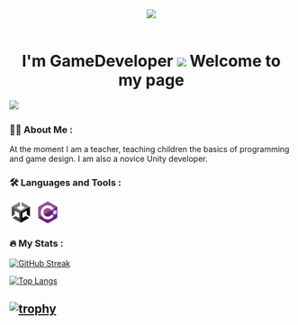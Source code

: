 <div id="header" align="center">
  <img src="https://media.giphy.com/media/ToMjGpJZDBprh5jbWpi/giphy.gif" width="100"/>
   <div id="badges">
    </a>
    </div>
  <img src="https://komarev.com/ghpvc/?username=Grooofy&label=PR0F1LE+V1EWS&style=plastic-square&color=blueviolet" alt=""/>
 </div>
 
  <h1 align="center">
    I'm GameDeveloper
      <img src="https://media.giphy.com/media/gdNLDvhCzGBDSeDbjf/giphy.gif" width="120px"/>
    Welcome to my page
  </h1>
   
 ![](http://github-profile-summary-cards.vercel.app/api/cards/profile-details?username=Grooofy&theme=nord_dark)
  
### :man_technologist: About Me :
At the moment I am a teacher, teaching children the basics of programming and game design. I am also a novice Unity developer.

### :hammer_and_wrench: Languages and Tools :  
 <img src="https://raw.githubusercontent.com/devicons/devicon/master/icons/unity/unity-original.svg" title="Unity" alt="Unity" width="40" height="40"/>&nbsp;
 <img src="https://raw.githubusercontent.com/devicons/devicon/master/icons/csharp/csharp-original.svg" title="C#" alt="C#" width="40" height="40"/>&nbsp;
 

 ### :fire: My Stats :

[![GitHub Streak](http://github-readme-streak-stats.herokuapp.com?user=Grooofy&theme=earth&date_format=%5BY.%5Dn.j)](https://git.io/streak-stats)

[![Top Langs](https://github-readme-stats.vercel.app/api/top-langs/?username=Grooofy&layout=compact&theme=vision-friendly-dark)](https://github.com/anuraghazra/github-readme-stats)
  
[![trophy](https://github-profile-trophy.vercel.app/?username=Grooofy&theme=onedark)](https://github.com/ryo-ma/github-profile-trophy)
---

<!-- BLOG-POST-LIST:START -->
<!-- BLOG-POST-LIST:END -->


<!--
**Grooofy/Grooofy** is a ✨ _special_ ✨ repository because its `README.md` (this file) appears on your GitHub profile.

Here are some ideas to get you started:

- 🔭 I’m currently working on ...
- 🌱 I’m currently learning ...
- 👯 I’m looking to collaborate on ...
- 🤔 I’m looking for help with ...
- 💬 Ask me about ...
- 📫 How to reach me: ...
- 😄 Pronouns: ...
- ⚡ Fun fact: ...
-->
